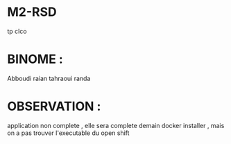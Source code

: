 # M2-RSD
tp clco
# BINOME :
Abboudi raian
tahraoui randa
# OBSERVATION :
application non complete , elle sera complete demain 
docker installer , mais on a pas trouver l'executable du open shift

